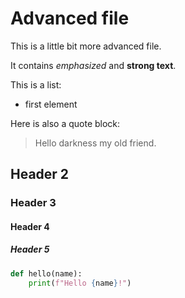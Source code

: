 # Advanced file

This is a little bit more advanced file.

It contains *emphasized* and **strong text**.

This is a list:

- first element


Here is also a quote block:

> Hello darkness my old friend.

## Header 2

### Header 3

#### Header 4

##### Header 5

```py
def hello(name):
    print(f"Hello {name}!")
```
